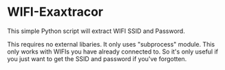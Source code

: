 # WIFI-Exaxtracor
This simple Python script will extract WIFI SSID and Password.

This requires no external libaries. It only uses "subprocess" module.
This only works with WIFIs you have already connected to. So it's only useful if you just want to get the SSID and password if you've forgotten.
